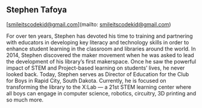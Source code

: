 ## Stephen Tafoya

[smileitscodekid@gmail.com](mailto: smileitscodekid@gmail.com)

For over ten years, Stephen has devoted his time to training and partnering with educators in developing key literacy and technology skills in order to enhance student learning in the classroom and libraries around the world. In 2014, Stephen discovered the maker movement when he was asked to lead the development of his library’s first makerspace. Once he saw the powerful impact  of STEM and Project-based learning on students’ lives, he never looked back. Today, Stephen serves as Director of Education for the Club for Boys in Rapid City, South Dakota. Currently, he is focused on transforming the library to the X:Lab — a 21st STEM learning center where all boys can engage in computer science, robotics, circuitry, 3D printing and so much more.
